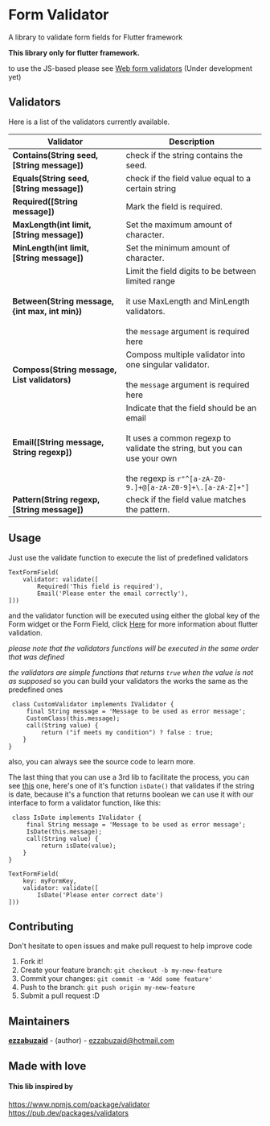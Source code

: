 # Form Validator

A library to validate form fields for Flutter framework

**This library only for flutter framework.**

to use the JS-based please see [Web form validators](https://github.com/ezzabuzaid/web-validators) (Under development yet)

## Validators

Here is a list of the validators currently available.

  
| Validator | Description |
|--|--|
| **Contains(String seed, [String message])** | check if the string contains the seed. |
**Equals(String seed, [String message])** | check if the field value equal to a certain string
**Required([String message])** | Mark the field is required.
**MaxLength(int limit, [String message])** | Set the maximum amount of character.
**MinLength(int limit, [String message])** | Set the minimum amount of character.
**Between(String message, {int max, int min})** | Limit the field digits to be between limited range<br></br>it use MaxLength and MinLength validators.<br></br> the `message` argument is required here
**Composs(String message, List validators)** | Composs multiple validator into one singular validator.<br></br> the `message` argument is required here
**Email([String message, String regexp])** | Indicate that the field should be an email<br></br>It uses a common regexp to validate the string, but you can use your own<br></br> the regexp is `r"^[a-zA-Z0-9.]+@[a-zA-Z0-9]+\.[a-zA-Z]+"]`
**Pattern(String regexp, [String message])** | check if the field value matches the pattern.


## Usage
Just use the validate function to execute the list of predefined validators
		
    TextFormField(
	    validator: validate([
		    Required('This field is required'),
		    Email('Please enter the email correctly'),
    ]))

and the validator function will be executed using either the global key of the Form widget or the Form Field, click [Here](https://flutter.dev/docs/cookbook/forms/validation) for more information about flutter validation.

*please note that the validators functions will be executed in the same order that was defined*

*the validators are simple functions that returns `true` when the value is not as supposed* so you can build your validators the works the same as the predefined ones

	 class CustomValidator implements IValidator {
		 final String message = 'Message to be used as error message';
		 CustomClass(this.message);
		 call(String value) {
			 return ("if meets my condition") ? false : true;
		}
	}
also, you can always see the source code to learn more.

The last thing that you can use a 3rd lib to facilitate the process, you can see [this](https://pub.dev/packages/validators) one, here's one of it's function `isDate()` that validates if the string is date, because it's a function that returns boolean we can use it with our interface to form a validator function, like this:

	 class IsDate implements IValidator {
		 final String message = 'Message to be used as error message';
		 IsDate(this.message);
		 call(String value) {
			 return isDate(value);
		}
	}
		
    TextFormField(
	    key: myFormKey,
	    validator: validate([
		    IsDate('Please enter correct date')
    ]))

## Contributing
Don't hesitate to open issues and make pull request to help improve code
1.  Fork it!
2.  Create your feature branch: `git checkout -b my-new-feature`
3.  Commit your changes: `git commit -m 'Add some feature'`
4.  Push to the branch: `git push origin my-new-feature`
5.  Submit a pull request :D


## Maintainers
 [**ezzabuzaid**](https://github.com/ezzabuzaid) - (author) - ezzabuzaid@hotmail.com

## Made with love

#### This lib inspired by
https://www.npmjs.com/package/validator
https://pub.dev/packages/validators
<!--stackedit_data:
eyJoaXN0b3J5IjpbLTIzMTI5NjUyNywxNjAxNDkyNzAsLTEwMD
cyNDQyNjldfQ==
-->